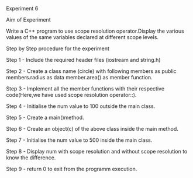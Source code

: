 Experiment 6

Aim of Experiment

Write a C++ program to use scope resolution operator.Display the various values of the same variables declared at different scope levels.

Step by Step procedure for the experiment

Step 1 - Include the required header files (iostream and string.h)


Step 2 - Create a class name (circle) with following members as public members.radius as data member.area() as member function.


Step 3 - Implement all the member functions with their respective code(Here,we have used scope resolution operator::).


Step 4 - Initialise the num value to 100 outside the main class.


Step 5 - Create a main()method.

Step 6 - Create an object(c) of the above class inside the main method.


Step 7 - Initialise the num value to 500 inside the main class.


Step 8 - Display num with scope resolution and without scope resolution to know the difference.


Step 9 - return 0 to exit from the programm execution. 


